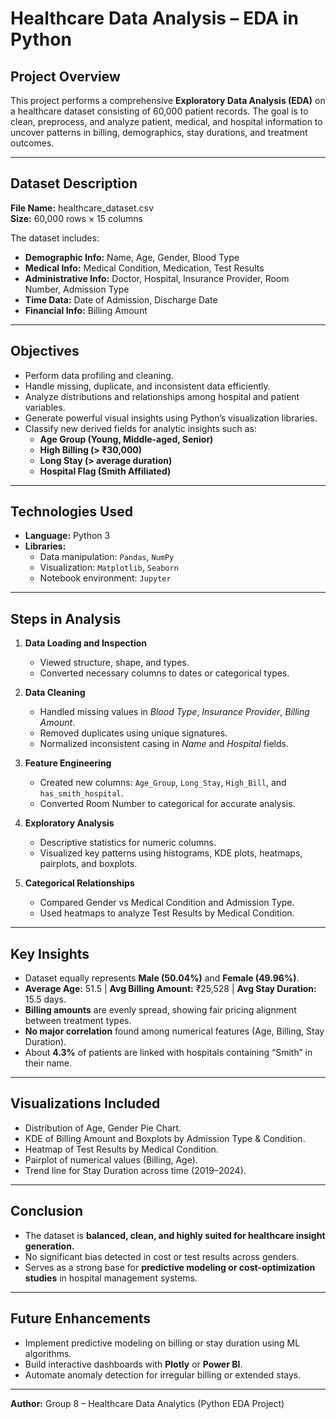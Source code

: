 # Healthcare Data Analysis – EDA in Python

## Project Overview

This project performs a comprehensive **Exploratory Data Analysis (EDA)** on a healthcare dataset consisting of 60,000 patient records. The goal is to clean, preprocess, and analyze patient, medical, and hospital information to uncover patterns in billing, demographics, stay durations, and treatment outcomes.

---

## Dataset Description

**File Name:** healthcare_dataset.csv  
**Size:** 60,000 rows × 15 columns

The dataset includes:

- **Demographic Info:** Name, Age, Gender, Blood Type
- **Medical Info:** Medical Condition, Medication, Test Results
- **Administrative Info:** Doctor, Hospital, Insurance Provider, Room Number, Admission Type
- **Time Data:** Date of Admission, Discharge Date
- **Financial Info:** Billing Amount

---

## Objectives

- Perform data profiling and cleaning.
- Handle missing, duplicate, and inconsistent data efficiently.
- Analyze distributions and relationships among hospital and patient variables.
- Generate powerful visual insights using Python’s visualization libraries.
- Classify new derived fields for analytic insights such as:
  - **Age Group (Young, Middle-aged, Senior)**
  - **High Billing (> ₹30,000)**
  - **Long Stay (> average duration)**
  - **Hospital Flag (Smith Affiliated)**

---

## Technologies Used

- **Language:** Python 3
- **Libraries:**
  - Data manipulation: `Pandas`, `NumPy`
  - Visualization: `Matplotlib`, `Seaborn`
  - Notebook environment: `Jupyter`

---

## Steps in Analysis

1. **Data Loading and Inspection**

   - Viewed structure, shape, and types.
   - Converted necessary columns to dates or categorical types.

2. **Data Cleaning**

   - Handled missing values in _Blood Type_, _Insurance Provider_, _Billing Amount_.
   - Removed duplicates using unique signatures.
   - Normalized inconsistent casing in _Name_ and _Hospital_ fields.

3. **Feature Engineering**

   - Created new columns: `Age_Group`, `Long_Stay`, `High_Bill`, and `has_smith_hospital`.
   - Converted Room Number to categorical for accurate analysis.

4. **Exploratory Analysis**

   - Descriptive statistics for numeric columns.
   - Visualized key patterns using histograms, KDE plots, heatmaps, pairplots, and boxplots.

5. **Categorical Relationships**
   - Compared Gender vs Medical Condition and Admission Type.
   - Used heatmaps to analyze Test Results by Medical Condition.

---

## Key Insights

- Dataset equally represents **Male (50.04%)** and **Female (49.96%)**.
- **Average Age:** 51.5 | **Avg Billing Amount:** ₹25,528 | **Avg Stay Duration:** 15.5 days.
- **Billing amounts** are evenly spread, showing fair pricing alignment between treatment types.
- **No major correlation** found among numerical features (Age, Billing, Stay Duration).
- About **4.3%** of patients are linked with hospitals containing “Smith” in their name.

---

## Visualizations Included

- Distribution of Age, Gender Pie Chart.
- KDE of Billing Amount and Boxplots by Admission Type & Condition.
- Heatmap of Test Results by Medical Condition.
- Pairplot of numerical values (Billing, Age).
- Trend line for Stay Duration across time (2019–2024).

---

## Conclusion

- The dataset is **balanced, clean, and highly suited for healthcare insight generation.**
- No significant bias detected in cost or test results across genders.
- Serves as a strong base for **predictive modeling or cost-optimization studies** in hospital management systems.

---

## Future Enhancements

- Implement predictive modeling on billing or stay duration using ML algorithms.
- Build interactive dashboards with **Plotly** or **Power BI**.
- Automate anomaly detection for irregular billing or extended stays.

---

**Author:** Group 8 – Healthcare Data Analytics (Python EDA Project)
